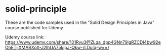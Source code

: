 # solid-principle
These are the code samples used in the "Solid Design Principles in Java" course published for Udemy

Udemy course link: https://www.udemy.com/share/101Ryu3@ZLqa_dpp4GNn79igRZCDl4bw92eOhETjiXMABXoX-J2IhUA75kjpJ-Qkw-rLDuIq-w==/
